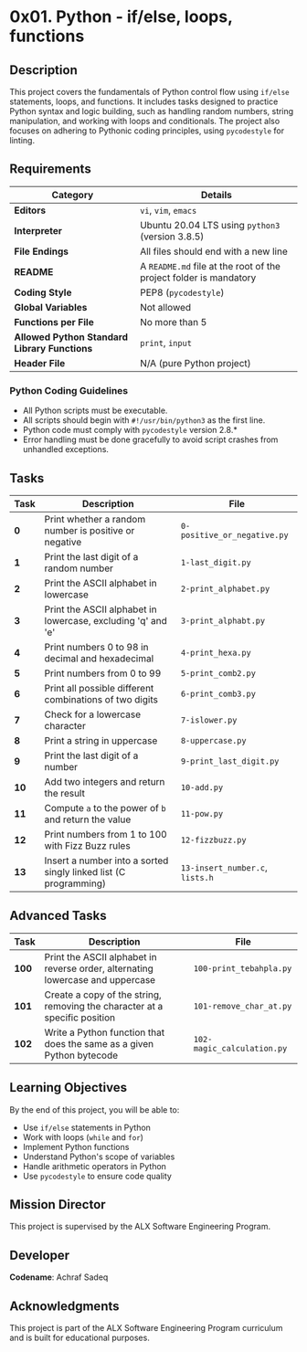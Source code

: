 # 0x01. Python - if/else, loops, functions

## Description
This project covers the fundamentals of Python control flow using `if/else` statements, loops, and functions. It includes tasks designed to practice Python syntax and logic building, such as handling random numbers, string manipulation, and working with loops and conditionals. The project also focuses on adhering to Pythonic coding principles, using `pycodestyle` for linting.

## Requirements
| Category | Details |
|----------|---------|
| **Editors** | `vi`, `vim`, `emacs` |
| **Interpreter** | Ubuntu 20.04 LTS using `python3` (version 3.8.5) |
| **File Endings** | All files should end with a new line |
| **README** | A `README.md` file at the root of the project folder is mandatory |
| **Coding Style** | PEP8 (`pycodestyle`) |
| **Global Variables** | Not allowed |
| **Functions per File** | No more than 5 |
| **Allowed Python Standard Library Functions** | `print`, `input` |
| **Header File** | N/A (pure Python project) |

### Python Coding Guidelines
- All Python scripts must be executable.
- All scripts should begin with `#!/usr/bin/python3` as the first line.
- Python code must comply with `pycodestyle` version 2.8.*
- Error handling must be done gracefully to avoid script crashes from unhandled exceptions.

## Tasks
| Task | Description | File |
|------|-------------|------|
| **0** | Print whether a random number is positive or negative | `0-positive_or_negative.py` |
| **1** | Print the last digit of a random number | `1-last_digit.py` |
| **2** | Print the ASCII alphabet in lowercase | `2-print_alphabet.py` |
| **3** | Print the ASCII alphabet in lowercase, excluding 'q' and 'e' | `3-print_alphabt.py` |
| **4** | Print numbers 0 to 98 in decimal and hexadecimal | `4-print_hexa.py` |
| **5** | Print numbers from 0 to 99 | `5-print_comb2.py` |
| **6** | Print all possible different combinations of two digits | `6-print_comb3.py` |
| **7** | Check for a lowercase character | `7-islower.py` |
| **8** | Print a string in uppercase | `8-uppercase.py` |
| **9** | Print the last digit of a number | `9-print_last_digit.py` |
| **10** | Add two integers and return the result | `10-add.py` |
| **11** | Compute `a` to the power of `b` and return the value | `11-pow.py` |
| **12** | Print numbers from 1 to 100 with Fizz Buzz rules | `12-fizzbuzz.py` |
| **13** | Insert a number into a sorted singly linked list (C programming) | `13-insert_number.c`, `lists.h` |

## Advanced Tasks
| Task | Description | File |
|------|-------------|------|
| **100** | Print the ASCII alphabet in reverse order, alternating lowercase and uppercase | `100-print_tebahpla.py` |
| **101** | Create a copy of the string, removing the character at a specific position | `101-remove_char_at.py` |
| **102** | Write a Python function that does the same as a given Python bytecode | `102-magic_calculation.py` |

## Learning Objectives
By the end of this project, you will be able to:
- Use `if/else` statements in Python
- Work with loops (`while` and `for`)
- Implement Python functions
- Understand Python's scope of variables
- Handle arithmetic operators in Python
- Use `pycodestyle` to ensure code quality

## Mission Director
This project is supervised by the ALX Software Engineering Program.

## Developer
**Codename**: Achraf Sadeq

## Acknowledgments
This project is part of the ALX Software Engineering Program curriculum and is built for educational purposes.

